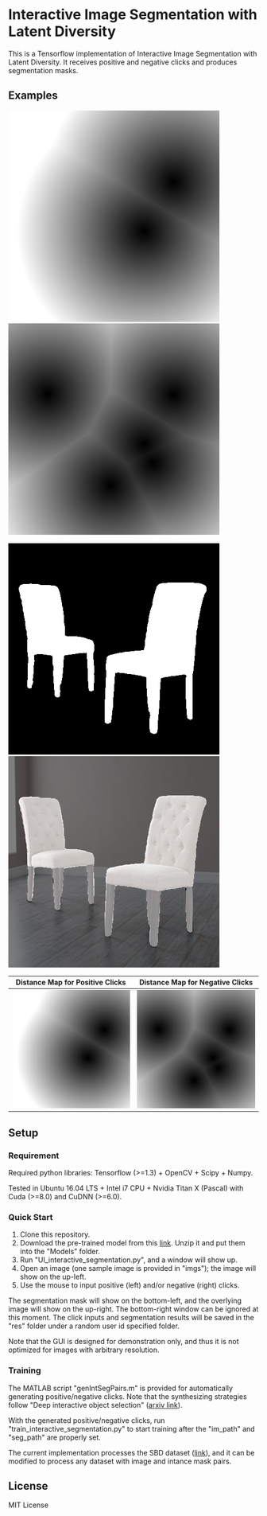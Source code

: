 # Interactive Image Segmentation with Latent Diversity
This is a Tensorflow implementation of Interactive Image Segmentation with Latent Diversity. It receives positive and negative clicks and produces segmentation masks.

## Examples

![Distance Map for Positive Clicks](res/83567032/Ours/00000/ints/pos_dt_001.png? "Distance Map for Positive Clicks") ![Distance Map for Negative Clicks](res/83567032/Ours/00000/ints/pos_dt_004.png? "Distance Map for Negative Clicks")

![Raw Segmentation Mask](res/83567032/Ours/00000/segs/009.png?  "Raw Segmentation Mask") ![Segmentation Results (Overlay)](res/83567032/Ours/00000/tmps/ol_009.png? "Segmentation Results (Overlay)")

Distance Map for Positive Clicks            |  Distance Map for Negative Clicks
:-------------------------:|:-------------------------:
![Distance Map for Positive Clicks](res/83567032/Ours/00000/ints/pos_dt_001.png? "Distance Map for Positive Clicks")  |  ![Distance Map for Negative Clicks](res/83567032/Ours/00000/ints/pos_dt_004.png? "Distance Map for Negative Clicks")


## Setup

### Requirement
Required python libraries: Tensorflow (>=1.3) + OpenCV + Scipy + Numpy.

Tested in Ubuntu 16.04 LTS + Intel i7 CPU + Nvidia Titan X (Pascal) with Cuda (>=8.0) and CuDNN (>=6.0). 

### Quick Start
1. Clone this repository.
2. Download the pre-trained model from this [link](https://drive.google.com/open?id=1u96zu0VyNpy-1VL90EbriN74hGaBBK08). Unzip it and put them into the "Models" folder.
3. Run "UI_interactive_segmentation.py", and a window will show up.
4. Open an image (one sample image is provided in "imgs"); the image will show on the up-left.
5. Use the mouse to input positive (left) and/or negative (right) clicks.

The segmentation mask will show on the bottom-left, and the overlying image will show on the up-right. The bottom-right window can be ignored at this moment. The click inputs and segmentation results will be saved in the "res" folder under a random user id specified folder.

Note that the GUI is designed for demonstration only, and thus it is not optimized for images with arbitrary resolution.

### Training

The MATLAB script "genIntSegPairs.m" is provided for automatically generating positive/negative clicks. Note that the synthesizing strategies follow "Deep interactive object selection" ([arxiv link](https://arxiv.org/abs/1603.04042)).

With the generated positive/negative clicks, run "train_interactive_segmentation.py" to start training after the "im_path" and "seg_path" are properly set. 

The current implementation processes the SBD dataset ([link](http://home.bharathh.info/pubs/codes/SBD/download.html)), and it can be modified to process any dataset with image and intance mask pairs.

## License
MIT License
